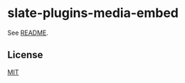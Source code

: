 # slate-plugins-media-embed

See [README](https://github.com/udecode/slate-plugins).

## License

[MIT](../../LICENSE)
